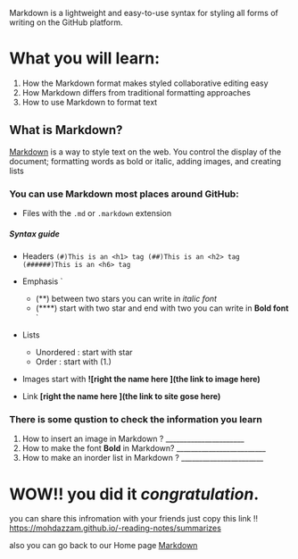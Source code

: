 Markdown is a lightweight and easy-to-use syntax for styling all forms of writing on the GitHub platform.

# What you will learn:
1. How the Markdown format makes styled collaborative editing easy
1. How Markdown differs from traditional formatting approaches
1. How to use Markdown to format text



## What is Markdown?
[Markdown](https://daringfireball.net/projects/markdown/) is a way to style text on the web. You control the display of the document; formatting words as bold or italic, adding images, and creating lists

### You can use Markdown most places around GitHub:
* Files with the `.md` or `.markdown` extension


##### Syntax guide
* Headers
`(#)This is an <h1> tag
(##)This is an <h2> tag
(######)This is an <h6> tag`
* Emphasis
  `
  * (**) between two stars you can write in  *italic font*
  * (****) start with two star and end with two you can write in **Bold font** 
  `
* Lists 
  * Unordered :
    start with star 
  * Order :
    start with (1.)

* Images 
  start with **![right the name here ](the link to image here)** 
* Link  **[right the name here ](the link to site gose here)** 
  




### There is some qustion to check the information you learn 
1. How to insert an image in Markdown ? ______________________
1. How to make the font **Bold** in Markdown? _________________________ 
1. How to make an inorder list in Markdown ? _______________________ 



# **WOW!!** you did it *congratulation*.

you can share this infromation with your friends just copy this link !! https://mohdazzam.github.io/-reading-notes/summarizes 

also you can go back to our Home page  [Markdown](https://mohdazzam.github.io/-reading-notes)

